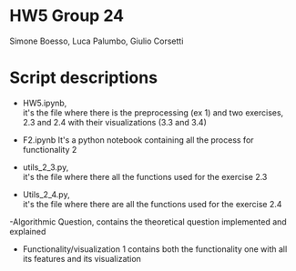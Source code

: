 # HW5 Group 24


Simone Boesso, Luca Palumbo, Giulio Corsetti

# Script descriptions

- HW5.ipynb,  
it's the file where there is the preprocessing (ex 1) and two exercises, 2.3 and 2.4 with their visualizations (3.3  and 3.4)

- F2.ipynb
It's a python notebook containing all the process for functionality 2

- utils_2_3.py,  
 it's the file where there all the functions used for the exercise 2.3

- Utils_2_4.py,   
 it's the file where there are all the functions used for the exercise 2.4

-Algorithmic Question,
contains the theoretical question implemented and explained 

- Functionality/visualization 1 contains both the functionality one with all its features and its visualization
